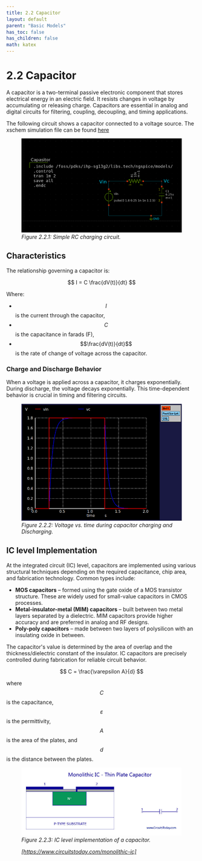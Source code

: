 ```yaml
---
title: 2.2 Capacitor
layout: default
parent: "Basic Models"
has_toc: false
has_children: false
math: katex
---
```


# 2.2 Capacitor
A capacitor is a two-terminal passive electronic component that stores electrical energy in an electric field. It resists changes in voltage by accumulating or releasing charge. Capacitors are essential in analog and digital circuits for filtering, coupling, decoupling, and timing applications.

The following circuit shows a capacitor connected to a voltage source. The xschem simulation file can be found [here](./simulation_files/xschem/02_Capasitor.sch)  

<figure>
  <img src="./images/basic_models/sch_capasitor_xschem.png" alt="Capacitor charge/discharge circuit" width="500">
  <figcaption><em>Figure 2.2.1: Simple RC charging circuit.</em></figcaption>
</figure>

## Characteristics
The relationship governing a capacitor is:

$$
I = C \frac{dV(t)}{dt}
$$

Where:
- $$I$$ is the current through the capacitor,
- $$C$$ is the capacitance in farads (F),
- $$\frac{dV(t)}{dt}$$ is the rate of change of voltage across the capacitor.

### Charge and Discharge Behavior
When a voltage is applied across a capacitor, it charges exponentially. During discharge, the voltage decays exponentially. This time-dependent behavior is crucial in timing and filtering circuits.

<figure>
  <img src="./images/basic_models/plot_capasitor_charge_discharge.png" alt="Capacitor charging curve" width="500">
  <figcaption><em>Figure 2.2.2: Voltage vs. time during capacitor charging and Discharging.</em></figcaption>
</figure>

## IC level Implementation
At the integrated circuit (IC) level, capacitors are implemented using various structural techniques depending on the required capacitance, chip area, and fabrication technology. Common types include:

- **MOS capacitors** – formed using the gate oxide of a MOS transistor structure. These are widely used for small-value capacitors in CMOS processes.
- **Metal-insulator-metal (MIM) capacitors** – built between two metal layers separated by a dielectric. MIM capacitors provide higher accuracy and are preferred in analog and RF designs.
- **Poly-poly capacitors** – made between two layers of polysilicon with an insulating oxide in between.

The capacitor's value is determined by the area of overlap and the thickness/dielectric constant of the insulator. IC capacitors are precisely controlled during fabrication for reliable circuit behavior.

$$
C = \frac{\varepsilon A}{d}
$$

where  
$$C$$ is the capacitance,  
$$\varepsilon$$ is the permittivity,  
$$A$$ is the area of the plates, and  
$$d$$ is the distance between the plates.

<figure>
  <img src="./images/basic_models/capa.jpg" alt="IC Capacitor layout cross-section" width="500">
  <figcaption><em>Figure 2.2.3: IC level implementation of a capacitor.
  
  [https://www.circuitstoday.com/monolithic-ic]</em></figcaption>
</figure>

